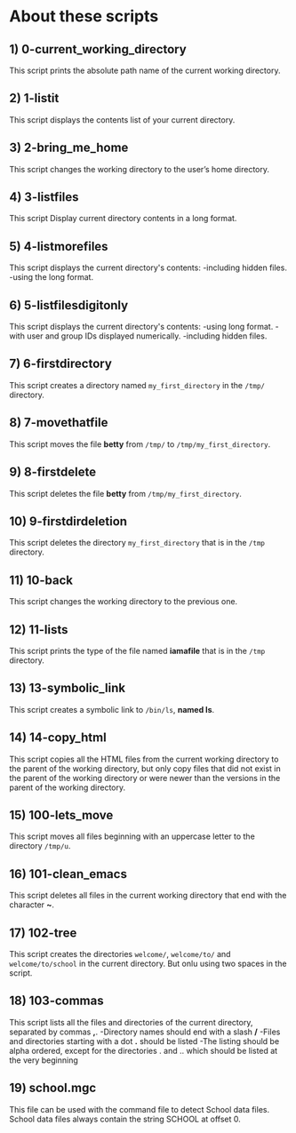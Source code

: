 # About these scripts

## 1) 0-current_working_directory
This script prints the absolute path name of the current working directory.

## 2) 1-listit
This script displays the contents list of your current directory.

## 3) 2-bring_me_home
This script changes the working directory to the user’s home directory.

## 4) 3-listfiles
This script Display current directory contents in a long format.

## 5) 4-listmorefiles
This script displays the current directory's contents:
	-including hidden files.
	-using the long format.

## 6) 5-listfilesdigitonly
This script displays the current directory's contents:
	-using long format.
	-with user and group IDs displayed numerically.
	-including hidden files.

## 7) 6-firstdirectory
This script creates a directory named `my_first_directory` in the `/tmp/` directory.

## 8) 7-movethatfile
This script moves the file **betty** from `/tmp/` to `/tmp/my_first_directory`.

## 9) 8-firstdelete
This script deletes the file **betty** from `/tmp/my_first_directory`.

## 10) 9-firstdirdeletion
This script deletes the directory `my_first_directory` that is in the `/tmp` directory.

## 11) 10-back
This script changes the working directory to the previous one.

## 12) 11-lists
This script prints the type of the file named **iamafile** that is in the `/tmp` directory.

## 13) 13-symbolic_link
This script creates a symbolic link to `/bin/ls`, **named __ls__**.

## 14) 14-copy_html
This script copies all the HTML files from the current working directory to the parent of the working directory, but only copy files that did not exist in the parent of the working directory or were newer than the versions in the parent of the working directory.

## 15) 100-lets_move
This script moves all files beginning with an uppercase letter to the directory `/tmp/u`.

## 16) 101-clean_emacs
This script deletes all files in the current working directory that end with the character **~**.

## 17) 102-tree
This script creates the directories `welcome/`, `welcome/to/` and `welcome/to/school` in the current directory. But onlu using two spaces in the script.

## 18) 103-commas
This script lists all the files and directories of the current directory, separated by commas **,**.
	-Directory names should end with a slash **/**
	-Files and directories starting with a dot **.** should be listed
	-The listing should be alpha ordered, except for the directories . and .. which should be listed at the very beginning


## 19) school.mgc
This file can be used with the command file to detect School data files. School data files always contain the string SCHOOL at offset 0.
